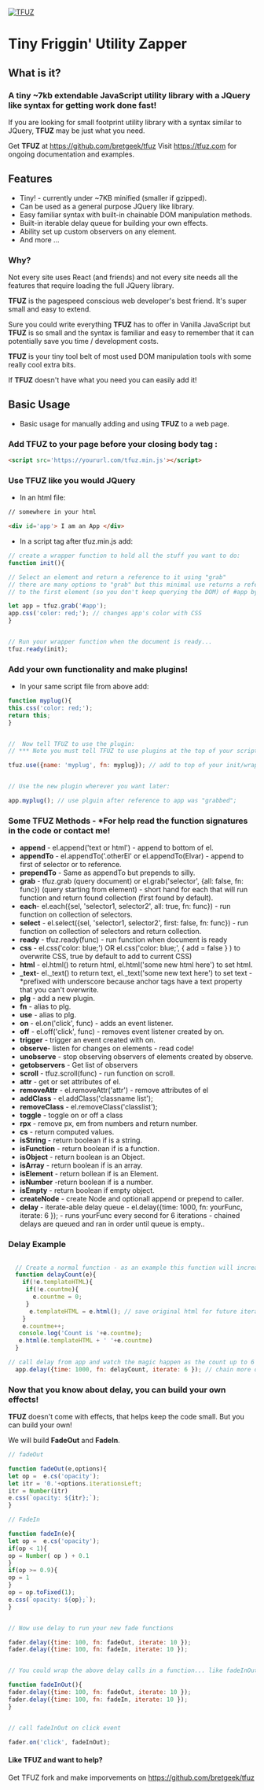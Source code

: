 

[<img alt="TFUZ"  src="imgs/logo.png" />](https://tfuz.com/)

# Tiny Friggin' Utility Zapper


## What is it?

### A tiny ~7kb extendable JavaScript utility library with a JQuery like syntax for getting work done fast!

If you are looking for small footprint utility library with a syntax similar to JQuery, **TFUZ** may be just what you need.

Get **TFUZ** at https://github.com/bretgeek/tfuz
Visit https://tfuz.com for ongoing documentation and examples.

## Features
* Tiny! - currently under ~7KB minified (smaller if gzipped).
* Can be used as a general purpose JQuery like library.
* Easy familiar syntax with built-in chainable DOM manipulation methods.
* Built-in iterable delay queue for building your own effects.
* Ability set up custom observers on any element.
* And more ...

### Why?
Not every site uses React (and friends) and not every site needs all the features that require loading the full JQuery library.

**TFUZ** is the pagespeed conscious web developer's best friend. It's super small and easy to extend.

 Sure you could write everything **TFUZ** has to offer in Vanilla JavaScript but **TFUZ** is so small and the syntax is familiar and easy to remember that it can potentially save you time / development costs.

**TFUZ** is your tiny tool belt of most used DOM manipulation tools with some really cool extra bits.

 If **TFUZ** doesn't have what you need you can easily add it!

## Basic Usage

* Basic usage for manually adding and using **TFUZ** to a web page.

### Add TFUZ to your page before your closing body tag :

```html
<script src='https://yoururl.com/tfuz.min.js'></script>

```


### Use TFUZ like you would JQuery

* In an html file:
```html
// somewhere in your html

<div id='app'> I am an App </div>
```

* In a script tag after tfuz.min.js add:

```js
// create a wrapper function to hold all the stuff you want to do:
function init(){

// Select an element and return a reference to it using "grab"
// there are many options to "grab" but this minimal use returns a reference
// to the first element (so you don't keep querying the DOM) of #app by default

let app = tfuz.grab('#app');
app.css('color: red;'); // changes app's color with CSS
}


// Run your wrapper function when the document is ready...
tfuz.ready(init);

```

### Add your own functionality and make plugins!

* In your same script file from above add:

```js
function myplug(){
this.css('color: red;');
return this;
}


//  Now tell TFUZ to use the plugin:
// *** Note you must tell TFUZ to use plugins at the top of your script file before initalizing anything else.

tfuz.use({name: 'myplug', fn: myplug}); // add to top of your init/wrapper function.


// Use the new plugin wherever you want later:

app.myplug(); // use plguin after reference to app was "grabbed";

```

### Some TFUZ Methods - *For help read the function signatures in the code or contact me!

 *   **append** -  el.append('text or html') - append to bottom of el.
 *   **appendTo** - el.appendTo('.otherEl' or el.appendTo(Elvar) - append to first of selector or to reference.
 *   **prependTo** - Same as appendTo but prepends to silly.
 *   **grab** - tfuz.grab (query document) or el.grab('selector', {all: false, fn: func}) (query starting from element)  - short hand for each that will run function and return found collection (first found by default).
 *   **each**- el.each({sel, 'selector1, selector2', all: true, fn: func}) - run function on collection of selectors.
 *   **select** - el.select({sel, 'selector1, selector2', first: false, fn: func}) - run function on collection of selectors and return collection.
 *  **ready** - tfuz.ready(func) - run function when document is ready
 *   **css** -  el.css('color: blue;') OR   el.css('color: blue;', { add = false } ) to overwrite CSS, true by default to add to current CSS)
 *   **html** - el.html() to return html, el.html('some new html here') to set html.
 *   **_text**- el._text() to return text, el._text('some new text here') to set text - *prefixed with underscore because anchor tags have a text property that you can't overwrite.
 *   **plg** - add a new plugin.
 *   **fn** - alias to plg.
 *   **use** - alias to plg.
 *   **on** - el.on('click', func) - adds an event listener.
 *   **off** - el.off('click', func) -  removes event listener created by on.
 *   **trigger** -  trigger an event created with on.
 *   **observe**- listen for changes on elements - read code!
 *   **unobserve** - stop observing observers of elements created by observe.
 *   **getobservers** -  Get list of observers
 *   **scroll** - tfuz.scroll(func) - run function on scroll.
 *   **attr** -  get or set attributes of el.
 *   **removeAttr** - el.removeAttr('attr') -  remove attributes of el
 *   **addClass** - el.addClass('classname list');
 *   **removeClass** - el.removeClass('classlist');
 *   **toggle** -  toggle on or off a class
 *   **rpx** - remove px, em from numbers and return number.
 *   **cs** - return computed values.
 *   **isString** - return boolean if is a string.
 *   **isFunction** -  return boolean if is a function.
 *   **isObject** -  return boolean is an Object.
 *   **isArray** - return boolean  if is an array.
 *   **isElement** -  return bollean  if is an Element.
 *   **isNumber** -return boolean if is a number.
 *   **isEmpty** -  return boolean if empty object.
 *   **createNode** -  create Node and optionall append or prepend to caller.
 *   **delay** - iterate-able delay queue - el.delay({time: 1000, fn: yourFunc, iterate: 6 }); -  runs yourFunc every second for 6 iterations - chained delays are queued and ran in order until queue is empty..





### Delay Example

```js

  // Create a normal function - as an example this function will increase a counter
  function delayCount(e){
    if(!e.templateHTML){
     if(!e.countme){
       e.countme = 0;
     }
      e.templateHTML = e.html(); // save original html for future iterations
    }
    e.countme++;
   console.log('Count is '+e.countme);
   e.html(e.templateHTML + ' '+e.countme)
  }

// call delay from app and watch the magic happen as the count up to 6 is appended to the existing html.
  app.delay({time: 1000, fn: delayCount, iterate: 6 }); // chain more delays here if you want.

```




### Now that you know about delay, you can build your own effects!
**TFUZ** doesn't come with effects, that helps keep the code small. But you can build your own!

We will build **FadeOut** and **FadeIn**.


```js
// fadeOut

function fadeOut(e,options){
let op =  e.cs('opacity');
let itr = '0.'+options.iterationsLeft;
itr = Number(itr)
e.css(`opacity: ${itr};`);
}

// FadeIn

function fadeIn(e){
let op =  e.cs('opacity');
if(op < 1){
op = Number( op ) + 0.1
}
if(op >= 0.9){
op = 1
}
op = op.toFixed(1);
e.css(`opacity: ${op};`);
}


// Now use delay to run your new fade functions

fader.delay({time: 100, fn: fadeOut, iterate: 10 });
fader.delay({time: 100, fn: fadeIn, iterate: 10 });


// You could wrap the above delay calls in a function... like fadeInOut() then call fadeInOut on click or wherever you want.

function fadeInOut(){
fader.delay({time: 100, fn: fadeOut, iterate: 10 });
fader.delay({time: 100, fn: fadeIn, iterate: 10 });
}


// call fadeInOut on click event

fader.on('click', fadeInOut);


```







#### Like TFUZ and want to help?

Get TFUZ fork and make imporvements on https://github.com/bretgeek/tfuz

